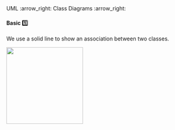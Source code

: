 <div id="path">UML :arrow_right: Class Diagrams :arrow_right:</div>

<div id="title">

#### Basic :one:

</div>

<div id="body">

We use a solid line to show an association between two classes.

<img src="{{baseUrl}}/uml/classDiagrams/associations/basic/images/basic.png" height="200" />
<p/>

</div>

<div id="extras">
</div>

</div>
